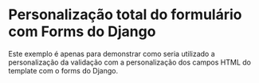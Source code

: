 Personalização total do formulário com Forms do Django
===

Este exemplo é apenas para demonstrar como seria utilizado a personalização da validação com a personalização dos campos 
HTML do template com o forms do Django.


